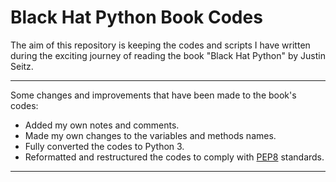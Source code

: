 # Black Hat Python Book Codes

The aim of this repository is keeping the codes and scripts I have written during the exciting journey of reading the book "Black Hat Python" by Justin Seitz.

* * *

Some changes and improvements that have been made to the book's codes:

* Added my own notes and comments.
* Made my own changes to the variables and methods names.
* Fully converted the codes to Python 3.
* Reformatted and restructured the codes to comply with [PEP8](https://peps.python.org/pep-0008/) standards.

* * *



